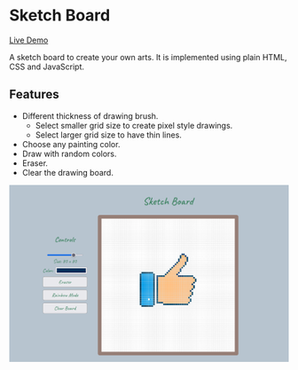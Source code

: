 # Sketch Board

[Live Demo](https://lkong01.github.io/sketch-board/)

A sketch board to create your own arts.
It is implemented using plain HTML, CSS and JavaScript.

## Features

- Different thickness of drawing brush.
  - Select smaller grid size to create pixel style drawings.
  - Select larger grid size to have thin lines.
- Choose any painting color.
- Draw with random colors.
- Eraser.
- Clear the drawing board.

<img src="./sketchboard-screenshot.png" width="650" />
